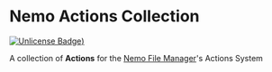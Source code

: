 # Nemo Actions Collection

[![Unlicense Badge](https://upload.wikimedia.org/wikipedia/commons/thumb/6/62/PD-icon.svg/196px-PD-icon.svg.png?20090328181245))](https://unlicense.org/)

A collection of **Actions** for the [Nemo File Manager](https://github.com/linuxmint/nemo)'s Actions System


